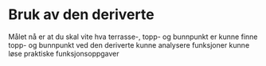 # Bruk av den deriverte

Målet nå er at du skal 
vite hva terrasse-, topp- og bunnpunkt er
kunne finne topp- og bunnpunkt ved den deriverte
kunne analysere funksjoner
kunne løse praktiske funksjonsoppgaver